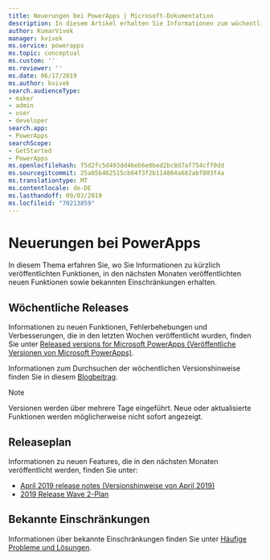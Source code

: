 ```yaml
---
title: Neuerungen bei PowerApps | Microsoft-Dokumentation
description: In diesem Artikel erhalten Sie Informationen zum wöchentlichen Release und den Versionshinweisen von PowerApps.
author: KumarVivek
manager: kvivek
ms.service: powerapps
ms.topic: conceptual
ms.custom: ''
ms.reviewer: ''
ms.date: 06/17/2019
ms.author: kvivek
search.audienceType:
- maker
- admin
- user
- developer
search.app:
- PowerApps
searchScope:
- GetStarted
- PowerApps
ms.openlocfilehash: f5d2fc5d493dd46eb6e0bed2bc8d7af754cff0dd
ms.sourcegitcommit: 25a85b462515cb64f3f2b114864a682abf803f4a
ms.translationtype: MT
ms.contentlocale: de-DE
ms.lasthandoff: 09/03/2019
ms.locfileid: "70213859"
---
```

# <a name="whats-new-in-powerapps"></a>Neuerungen bei PowerApps

In diesem Thema erfahren Sie, wo Sie Informationen zu kürzlich veröffentlichten Funktionen, in den nächsten Monaten veröffentlichten neuen Funktionen sowie bekannten Einschränkungen erhalten.

## <a name="weekly-releases"></a>Wöchentliche Releases

Informationen zu neuen Funktionen, Fehlerbehebungen und Verbesserungen, die in den letzten Wochen veröffentlicht wurden, finden Sie unter [Released versions for Microsoft PowerApps (Veröffentliche Versionen von Microsoft PowerApps)](https://docs.microsoft.com/business-applications-release-notes/powerplatform/released-versions/powerapps).

Informationen zum Durchsuchen der wöchentlichen Versionshinweise finden Sie in diesem [Blogbeitrag](https://powerapps.microsoft.com/en-us/blog/stay-tuned-with-the-latest-features-and-fixes-through-powerapps-weekly-release-notes/).

> [!NOTE]
> Versionen werden über mehrere Tage eingeführt. Neue oder aktualisierte Funktionen werden möglicherweise nicht sofort angezeigt.

## <a name="release-plan"></a>Releaseplan

Informationen zu neuen Features, die in den nächsten Monaten veröffentlicht werden, finden Sie unter:
- [April 2019 release notes (Versionshinweise von April 2019)](https://docs.microsoft.com/business-applications-release-notes/April19/microsoft-powerapps/planned-features)
- [2019 Release Wave 2-Plan](https://docs.microsoft.com/power-platform-release-plan/2019wave2/microsoft-powerapps/planned-features)

## <a name="known-limitations"></a>Bekannte Einschränkungen

Informationen über bekannte Einschränkungen finden Sie unter [Häufige Probleme und Lösungen](common-issues-and-resolutions.md).
